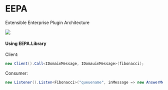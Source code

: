 # EEPA

Extensible Enterprise Plugin Architecture


![](https://rawgithub.com/divanvisagie/EEPA/master/Diagram/EEPA.svg)



#### Using EEPA.Library

Client: 
```cs
new Client().Call<IDomainMessage, IDomauinMessage>(fibonacci);
```


Consumer:
```cs
new Listener().Listen<Fibonacci>("queuename", inMessage => new AnswerMessage());
```